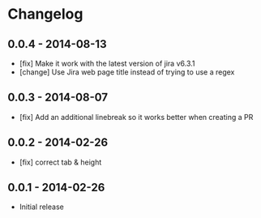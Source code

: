 # Changelog

## 0.0.4 - 2014-08-13

- [fix] Make it work with the latest version of jira v6.3.1
- [change] Use Jira web page title instead of trying to use a regex

## 0.0.3 - 2014-08-07

- [fix] Add an additional linebreak so it works better when creating a PR

## 0.0.2 - 2014-02-26

- [fix] correct tab & height

## 0.0.1 - 2014-02-26

- Initial release
